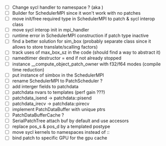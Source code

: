 - [ ] Change sycl handler to namespace ? (aka )
- [ ] Builder for SchedulerMPI since it won't work with no patches
- [ ] move init/free required type in SchedulerMPI to patch & sycl interop class 
- [ ] move sycl interop init in mpi_handler
- [ ] runtime error in SchedulerMPI construction if patch type inactive
- [ ] find a better solution for sim_box (probably separate class since it allows to store translate/scalling factors)
- [ ] track uses of max_box_sz in the code (should find a way to abstract it)
- [ ] namedtimer destructor = end if not already stopped
- [ ] instance __compute_object_patch_owner with f32/f64 modes (compile time reduction)
- [ ] put instance of simbox in the SchedulerMPI
- [ ] rename SchedulerMPI to PatchScheduler ?
- [ ] add interger fields to patchdata
- [ ] patchdata nvars to templates (perf gain ???)
- [ ] patchdata_isend -> patchdata::pisend 
- [ ] patchdata_irecv -> patchdata::pirecv
- [ ] implement PatchDataBuffer with unique ptrs 
- [ ] PatchDataBufferCache ?
- [ ] SerialPatchTree attach buf by default and use accesors
- [ ] replace pos_s & pos_d by a templated postype
- [ ] move sycl kernels to namespaces instead of ::
- [ ] bind patch to specific GPU for the gpu cache